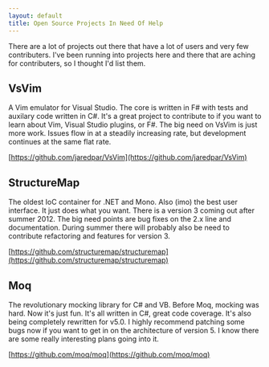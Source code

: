 ```yaml
---
layout: default
title: Open Source Projects In Need Of Help
---
```


There are a lot of projects out there that have a lot of users and very few contributers. I've been running into
projects here and there that are aching for contributers, so I thought I'd list them.

VsVim
------

A Vim emulator for Visual Studio. The core is written in F# with tests and auxilary code written in C#. It's a great
project to contribute to if you want to learn about Vim, Visual Studio plugins, or F#. The big need on VsVim is just
more work. Issues flow in at a steadily increasing rate, but development continues at the same flat rate.

[https://github.com/jaredpar/VsVim](https://github.com/jaredpar/VsVim)

StructureMap
--------------

The oldest IoC container for .NET and Mono. Also (imo) the best user interface. It just does what you want. There is
a version 3 coming out after summer 2012. The big need points are bug fixes on the 2.x line and documentation. During
summer there will probably also be need to contribute refactoring and features for version 3.

[https://github.com/structuremap/structuremap](https://github.com/structuremap/structuremap)

Moq
------------

The revolutionary mocking library for C# and VB. Before Moq, mocking was hard. Now it's just fun. It's all written
in C#, great code coverage. It's also being completely rewritten for v5.0. I highly recommend patching some bugs now
if you want to get in on the architecture of version 5. I know there are some really interesting plans going into
it.

[https://github.com/moq/moq](https://github.com/moq/moq)

